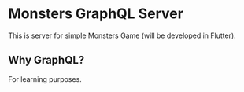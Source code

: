 # Monsters GraphQL Server
This is server for simple Monsters Game (will be developed in Flutter).

## Why GraphQL?
For learning purposes.
